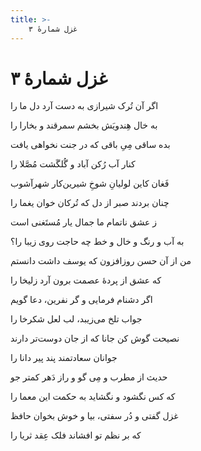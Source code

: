 ```yaml
---
title: >-
    غزل شمارهٔ ۳
---
```

# غزل شمارهٔ ۳

<div class="b" id="bn1"><div class="m1"><p>اگر آن تُرک شیرازی به دست آرد دل ما را</p></div>
<div class="m2"><p>به خال هِندویَش بخشم سمرقند و بخارا را</p></div></div>
<div class="b" id="bn2"><div class="m1"><p>بده ساقی مِیِ باقی که در جنت نخواهی یافت</p></div>
<div class="m2"><p>کنار آب رُکن آباد و گُلگَشت مُصَّلا را</p></div></div>
<div class="b" id="bn3"><div class="m1"><p>فَغان کاین لولیانِ شوخِ شیرین‌کار شهرآشوب</p></div>
<div class="m2"><p>چنان بردند صبر از دل که تُرکان خوان یغما را</p></div></div>
<div class="b" id="bn4"><div class="m1"><p>ز عشق ناتمام ما جمال یار مُستَغنی است</p></div>
<div class="m2"><p>به آب و رنگ و خال و خط چه حاجت روی زیبا را؟</p></div></div>
<div class="b" id="bn5"><div class="m1"><p>من از آن حسن روزافزون که یوسف داشت دانستم</p></div>
<div class="m2"><p>که عشق از پردهٔ عصمت برون آرد زلیخا را</p></div></div>
<div class="b" id="bn6"><div class="m1"><p>اگر دشنام فرمایی و گر نفرین، دعا گویم</p></div>
<div class="m2"><p>جواب تلخ می‌زیبد، لب لعل شکرخا را</p></div></div>
<div class="b" id="bn7"><div class="m1"><p>نصیحت گوش کن جانا که از جان دوست‌تر دارند</p></div>
<div class="m2"><p>جوانان سعادتمند پند پیر دانا را</p></div></div>
<div class="b" id="bn8"><div class="m1"><p>حدیث از مطرب و مِی گو و راز دَهر کمتر جو</p></div>
<div class="m2"><p>که کس نگشود و نگشاید به حکمت این معما را</p></div></div>
<div class="b" id="bn9"><div class="m1"><p>غزل گفتی و دُر سفتی، بیا و خوش بخوان حافظ</p></div>
<div class="m2"><p>که بر نظم تو افشاند فلک عِقد ثریا را</p></div></div>